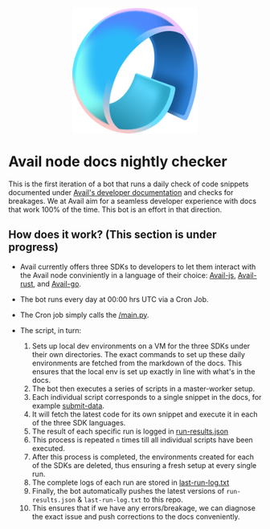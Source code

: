 <p align="center">
<img align="center" src="avail-logo.png" width="250">
</p>

# Avail node docs nightly checker

This is the first iteration of a bot that runs a daily check of code snippets documented under [Avail's developer documentation](https://docs.availproject.org/) and checks for breakages.
We at Avail aim for a seamless developer experience with docs that work 100% of the time. This bot is an effort in that direction.


## How does it work? (This section is under progress)

- Avail currently offers three SDKs to developers to let them interact with the Avail node conviniently in a language of their choice: [Avail-js](https://github.com/availproject/avail-js), [Avail-rust](https://github.com/availproject/avail-rust), and [Avail-go](https://github.com/availproject/avail-go-sdk/).

- The bot runs every day at 00:00 hrs UTC via a Cron Job.

- The Cron job simply calls the [/main.py](https://github.com/availproject/avail-sdk-nightly-checker/blob/main/main.py).

- The script, in turn:
  1. Sets up local dev environments on a VM for the three SDKs under their own directories. The exact commands to set up these daily environments are fetched from the markdown of the docs. This ensures that the local env is set up exactly in line with what's in the docs.
  2. The bot then executes a series of scripts in a master-worker setup.
  3. Each individual script corresponds to a single snippet in the docs, for example [submit-data](https://docs.availproject.org/api-reference/avail-node-api/da-submit-data).
  4. It will fetch the latest code for its own snippet and execute it in each of the three SDK languages.
  5. The result of each specific run is logged in [run-results.json](https://github.com/availproject/avail-sdk-nightly-checker/blob/main/run-results.json)
  6. This process is repeated `n` times till all individual scripts have been executed.
  7. After this process is completed, the environments created for each of the SDKs are deleted, thus ensuring a fresh setup at every single run.
  8. The complete logs of each run are stored in [last-run-log.txt](https://github.com/availproject/avail-sdk-nightly-checker/blob/main/last-run-log.txt)
  9. Finally, the bot automatically pushes the latest versions of `run-results.json` & `last-run-log.txt` to this repo.
  10. This ensures that if we have any errors/breakage, we can diagnose the exact issue and push corrections to the docs conveniently.
